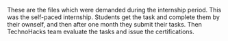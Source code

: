 These are the files which were demanded during the internship period.
This was the self-paced internship.
Students get the task and complete them by their ownself, and then after one month they  submit their tasks.
Then TechnoHacks team evaluate the tasks and issue the certifications.
